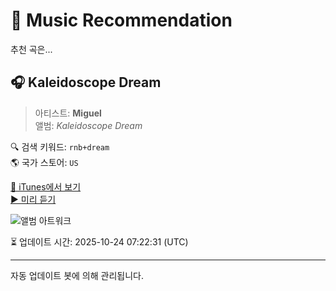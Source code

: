 
# 🎵 Music Recommendation

추천 곡은...

## 🎧 Kaleidoscope Dream  
> 아티스트: **Miguel**  
> 앨범: _Kaleidoscope Dream_  

🔍 검색 키워드: `rnb+dream`  
🌎 국가 스토어: `US`

[🔗 iTunes에서 보기](https://music.apple.com/us/album/kaleidoscope-dream/561709112?i=561709118&uo=4)  
[▶️ 미리 듣기](https://audio-ssl.itunes.apple.com/itunes-assets/AudioPreview125/v4/d4/30/f8/d430f87c-55b9-a92c-17e3-2ffcce1536bb/mzaf_2517411318727659222.plus.aac.p.m4a)

![앨범 아트워크](https://is1-ssl.mzstatic.com/image/thumb/Music125/v4/a1/56/ac/a156acb2-068e-a616-3e56-86ca656c14ce/886443632943.jpg/100x100bb.jpg)

⏳ 업데이트 시간: 2025-10-24 07:22:31 (UTC)

---
자동 업데이트 봇에 의해 관리됩니다.

